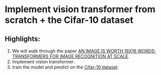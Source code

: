 # Implement vision transformer from scratch + the Cifar-10 dataset
## Highlights:
1. We will walk through the paper [AN IMAGE IS WORTH 16X16 WORDS: TRANSFORMERS FOR IMAGE RECOGNITION AT SCALE](https://arxiv.org/pdf/2010.11929.pdf).
2. Implement vision transformer.
3. train the model and predict on the [Cifar-10 dataset](https://www.cs.toronto.edu/~kriz/cifar.html).

